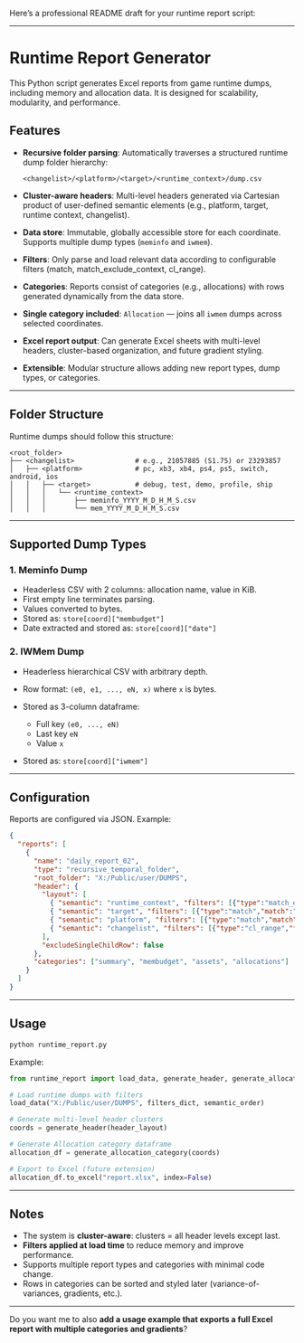 Here’s a professional README draft for your runtime report script:

---

# Runtime Report Generator

This Python script generates Excel reports from game runtime dumps, including memory and allocation data. It is designed for scalability, modularity, and performance.

## Features

* **Recursive folder parsing**: Automatically traverses a structured runtime dump folder hierarchy:

  ```
  <changelist>/<platform>/<target>/<runtime_context>/dump.csv
  ```
* **Cluster-aware headers**: Multi-level headers generated via Cartesian product of user-defined semantic elements (e.g., platform, target, runtime context, changelist).
* **Data store**: Immutable, globally accessible store for each coordinate. Supports multiple dump types (`meminfo` and `iwmem`).
* **Filters**: Only parse and load relevant data according to configurable filters (match, match\_exclude\_context, cl\_range).
* **Categories**: Reports consist of categories (e.g., allocations) with rows generated dynamically from the data store.
* **Single category included**: `Allocation` — joins all `iwmem` dumps across selected coordinates.
* **Excel report output**: Can generate Excel sheets with multi-level headers, cluster-based organization, and future gradient styling.
* **Extensible**: Modular structure allows adding new report types, dump types, or categories.

---

## Folder Structure

Runtime dumps should follow this structure:

```
<root_folder>
├── <changelist>               # e.g., 21057885 (S1.75) or 23293857
│   ├── <platform>             # pc, xb3, xb4, ps4, ps5, switch, android, ios
│   │   ├── <target>           # debug, test, demo, profile, ship
│   │   │   └── <runtime_context>
│   │   │       ├── meminfo_YYYY_M_D_H_M_S.csv
│   │   │       └── mem_YYYY_M_D_H_M_S.csv
```

---

## Supported Dump Types

### 1. Meminfo Dump

* Headerless CSV with 2 columns: allocation name, value in KiB.
* First empty line terminates parsing.
* Values converted to bytes.
* Stored as: `store[coord]["membudget"]`
* Date extracted and stored as: `store[coord]["date"]`

### 2. IWMem Dump

* Headerless hierarchical CSV with arbitrary depth.
* Row format: `(e0, e1, ..., eN, x)` where `x` is bytes.
* Stored as 3-column dataframe:

  * Full key `(e0, ..., eN)`
  * Last key `eN`
  * Value `x`
* Stored as: `store[coord]["iwmem"]`

---

## Configuration

Reports are configured via JSON. Example:

```json
{
  "reports": [
    {
      "name": "daily_report_02",
      "type": "recursive_temporal_folder",
      "root_folder": "X:/Public/user/DUMPS",
      "header": {
        "layout": [
          { "semantic": "runtime_context", "filters": [{"type":"match_exclude_context","match":"mp_sat_ob_capricorn"}]},
          { "semantic": "target", "filters": [{"type":"match","match":"profile"}]},
          { "semantic": "platform", "filters": [{"type":"match","match":"pc"}, {"type":"match","match":"xb3"}]},
          { "semantic": "changelist", "filters": [{"type":"cl_range","from":21193962,"to":23512972}]}
        ],
        "excludeSingleChildRow": false
      },
      "categories": ["summary", "membudget", "assets", "allocations"]
    }
  ]
}
```

---

## Usage

```bash
python runtime_report.py
```

Example:

```python
from runtime_report import load_data, generate_header, generate_allocation_category

# Load runtime dumps with filters
load_data("X:/Public/user/DUMPS", filters_dict, semantic_order)

# Generate multi-level header clusters
coords = generate_header(header_layout)

# Generate Allocation category dataframe
allocation_df = generate_allocation_category(coords)

# Export to Excel (future extension)
allocation_df.to_excel("report.xlsx", index=False)
```

---

## Notes

* The system is **cluster-aware**: clusters = all header levels except last.
* **Filters applied at load time** to reduce memory and improve performance.
* Supports multiple report types and categories with minimal code change.
* Rows in categories can be sorted and styled later (variance-of-variances, gradients, etc.).

---

Do you want me to also **add a usage example that exports a full Excel report with multiple categories and gradients**?
